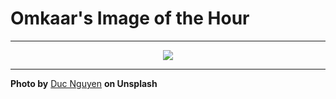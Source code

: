 # Omkaar's Image of the Hour

---

<div align="center">

<a href="https://unsplash.com/photos/staircase-leads-out-of-a-dark-building-yDsOHXwG89A">
  <img src="https://images.unsplash.com/photo-1750510103117-0f9c337da79b?crop=entropy&cs=tinysrgb&fit=max&fm=jpg&ixid=M3w3NjA2Nzh8MHwxfHJhbmRvbXx8fHx8fHx8fDE3NTIzOTM2MDB8&ixlib=rb-4.1.0&q=80&w=1080" style="max-width:100%; height:auto;">
</a>



</div>

---

**Photo by** [Duc Nguyen](https://unsplash.com/@dng_) **on Unsplash**
